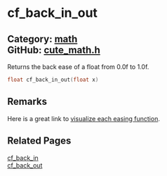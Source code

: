 [](../header.md ':include')

# cf_back_in_out

Category: [math](/api_reference?id=math)  
GitHub: [cute_math.h](https://github.com/RandyGaul/cute_framework/blob/master/include/cute_math.h)  
---

Returns the back ease of a float from 0.0f to 1.0f.

```cpp
float cf_back_in_out(float x)
```

## Remarks

Here is a great link to [visualize each easing function](https://easings.net/).

## Related Pages

[cf_back_in](/math/cf_back_in.md)  
[cf_back_out](/math/cf_back_out.md)  
